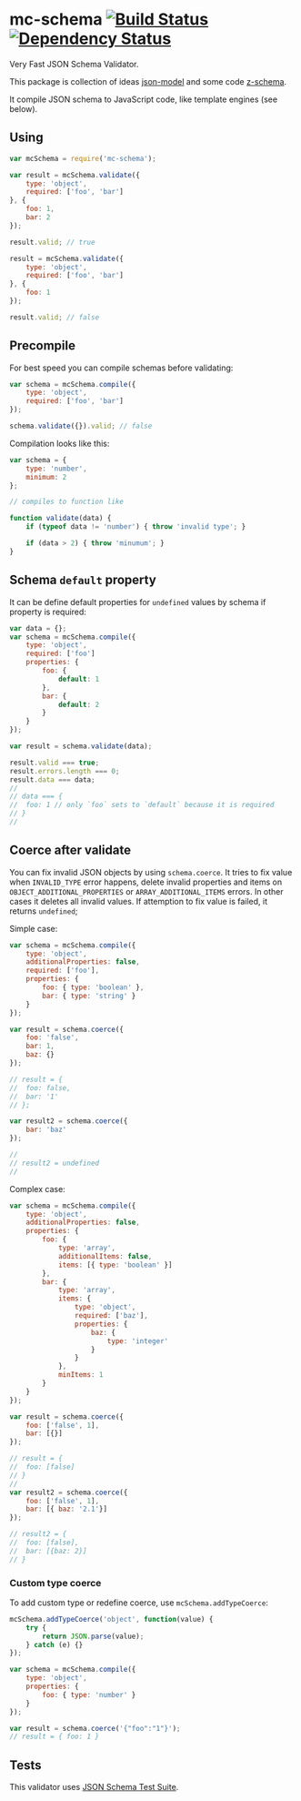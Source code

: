 mc-schema [![Build Status](https://travis-ci.org/mctep/mc-schema.svg?branch=master)](https://travis-ci.org/mctep/mc-schema) [![Dependency Status](https://gemnasium.com/mctep/mc-schema.svg)](https://gemnasium.com/mctep/mc-schema)
=========

Very Fast JSON Schema Validator.

This package is collection of ideas [json-model](https://github.com/geraintluff/json-model) and some code [z-schema](https://github.com/zaggino/z-schema).

It compile JSON schema to JavaScript code, like template engines (see below).

## Using

```js
var mcSchema = require('mc-schema');

var result = mcSchema.validate({
    type: 'object',
    required: ['foo', 'bar']
}, {
    foo: 1,
    bar: 2
});

result.valid; // true

result = mcSchema.validate({
    type: 'object',
    required: ['foo', 'bar']
}, {
    foo: 1
});

result.valid; // false

```

## Precompile

For best speed you can compile schemas before validating:

```js
var schema = mcSchema.compile({
    type: 'object',
    required: ['foo', 'bar']
});

schema.validate({}).valid; // false
```

Compilation looks like this:

```js
var schema = {
    type: 'number',
    minimum: 2
};

// compiles to function like

function validate(data) {
    if (typeof data != 'number') { throw 'invalid type'; }

    if (data > 2) { throw 'minumum'; }
}
```

## Schema `default` property

It can be define default properties for `undefined` values by schema if property is required:

```js
var data = {};
var schema = mcSchema.compile({
    type: 'object',
    required: ['foo']
    properties: {
        foo: {
            default: 1
        },
        bar: {
            default: 2
        }
    }
});

var result = schema.validate(data);

result.valid === true;
result.errors.length === 0;
result.data === data;
//
// data === {
//  foo: 1 // only `foo` sets to `default` because it is required
// }
//

```

## Coerce after validate

You can fix invalid JSON objects by using `schema.coerce`. It tries to fix value when `INVALID_TYPE` error happens, delete invalid properties and items on `OBJECT_ADDITIONAL_PROPERTIES` or `ARRAY_ADDITIONAL_ITEMS` errors. In other cases it deletes all invalid values. If attemption to fix value is failed, it returns `undefined`;

Simple case:

```js
var schema = mcSchema.compile({
    type: 'object',
    additionalProperties: false,
    required: ['foo'],
    properties: {
        foo: { type: 'boolean' },
        bar: { type: 'string' }
    }
});

var result = schema.coerce({
    foo: 'false',
    bar: 1,
    baz: {}
});

// result = {
//  foo: false,
//  bar: '1'
// };

var result2 = schema.coerce({
    bar: 'baz'
});

//
// result2 = undefined
//
```

Complex case:

```js
var schema = mcSchema.compile({
    type: 'object',
    additionalProperties: false,
    properties: {
        foo: {
            type: 'array',
            additionalItems: false,
            items: [{ type: 'boolean' }]
        },
        bar: {
            type: 'array',
            items: {
                type: 'object',
                required: ['baz'],
                properties: {
                    baz: {
                        type: 'integer'
                    }
                }
            },
            minItems: 1 
        }
    }
});

var result = schema.coerce({
    foo: ['false', 1],
    bar: [{}]
});

// result = {
//  foo: [false]
// }
// 
var result2 = schema.coerce({
    foo: ['false', 1],
    bar: [{ baz: '2.1'}]
});

// result2 = {
//  foo: [false],
//  bar: [{baz: 2}]
// }
```

### Custom type coerce

To add custom type or redefine coerce, use `mcSchema.addTypeCoerce`:

```js
mcSchema.addTypeCoerce('object', function(value) {
    try {
        return JSON.parse(value);
    } catch (e) {}
});

var schema = mcSchema.compile({
    type: 'object',
    properties: {
        foo: { type: 'number' }
    }
});

var result = schema.coerce('{"foo":"1"}');
// result = { foo: 1 }
```

## Tests

This validator uses [JSON Schema Test Suite](https://github.com/json-schema/JSON-Schema-Test-Suite).
